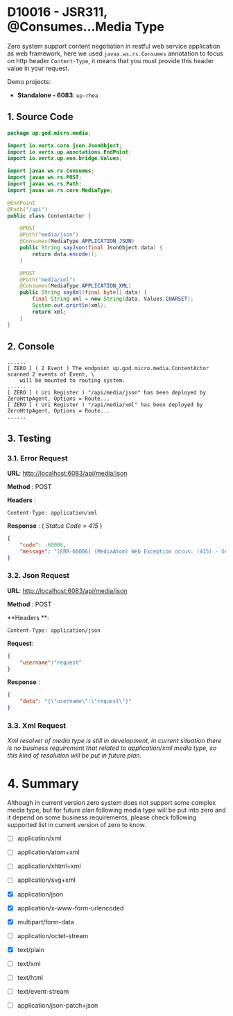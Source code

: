 # D10016 - JSR311, @Consumes...Media Type

Zero system support content negotiation in restful web service application as web framework, here we
used `javax.ws.rs.Consumes` annotation to focus on http header `Content-Type`, it means that you must provide this
header value in your request.

Demo projects:

* **Standalone - 6083**: `up-rhea`

## 1. Source Code

```java
package up.god.micro.media;

import io.vertx.core.json.JsonObject;
import io.vertx.up.annotations.EndPoint;
import io.vertx.up.eon.bridge.Values;

import javax.ws.rs.Consumes;
import javax.ws.rs.POST;
import javax.ws.rs.Path;
import javax.ws.rs.core.MediaType;

@EndPoint
@Path("/api")
public class ContentActor {

    @POST
    @Path("media/json")
    @Consumes(MediaType.APPLICATION_JSON)
    public String sayJson(final JsonObject data) {
        return data.encode();
    }

    @POST
    @Path("media/xml")
    @Consumes(MediaType.APPLICATION_XML)
    public String sayXml(final byte[] data) {
        final String xml = new String(data, Values.CHARSET);
        System.out.println(xml);
        return xml;
    }
}
```

## 2. Console

```shell
......
[ ZERO ] ( 2 Event ) The endpoint up.god.micro.media.ContentActor scanned 2 events of Event, \
    will be mounted to routing system.
......
[ ZERO ] ( Uri Register ) "/api/media/json" has been deployed by ZeroHttpAgent, Options = Route...
[ ZERO ] ( Uri Register ) "/api/media/xml" has been deployed by ZeroHttpAgent, Options = Route...
......
```

## 3. Testing

### 3.1. Error Request

**URL**: [http://localhost:6083/api/media/json](http://localhost:6083/api/media/json)

**Method** : POST

**Headers** :

```
Content-Type: application/xml
```

**Response** : \( _Status Code = 415_ \)

```json
{
    "code": -60006,
    "message": "[ERR-60006] (MediaAtom) Web Exception occus: (415) - Server could not accept the mime \"application/xml\", expected should be one of application/json."
}
```

### 3.2. Json Request

**URL**: [http://localhost:6083/api/media/json](http://localhost:6083/api/media/json)

**Method** : POST

**Headers **:

```
Content-Type: application/json
```

**Request**:

```json
{
    "username":"request"
}
```

**Response** :

```json
{
    "data": "{\"username\":\"request\"}"
}
```

### 3.3. Xml Request

_Xml resolver of media type is still in development, in current situation there is no business requirement that related
to application/xml media type, so this kind of resolution will be put in future plan._

# 4. Summary

Although in current version zero system does not support some complex media type, but for future plan following media
type will be put into zero and it depend on some business requirements, please check following supported list in current
version of zero to know.

* [ ] application/xml
* [ ] application/atom+xml
* [ ] application/xhtml+xml
* [ ] application/svg+xml
* [x] application/json
* [x] application/x-www-form-urlencoded
* [x] multipart/form-data
* [ ] application/octet-stream
* [x] text/plain
* [ ] text/xml
* [ ] text/html
* [ ] text/event-stream
* [ ] application/json-patch+json




